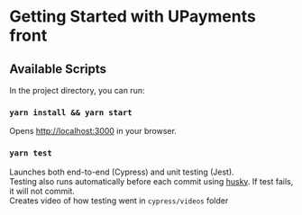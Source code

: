 # Getting Started with UPayments front

## Available Scripts

In the project directory, you can run:

### `yarn install && yarn start`

Opens [http://localhost:3000](http://localhost:3000) in your browser.

### `yarn test`

Launches both end-to-end (Cypress) and unit testing (Jest). \
Testing also runs automatically before each commit using [husky](https://github.com/typicode/husky). If test fails, it will not commit.\
Creates video of how testing went in `cypress/videos` folder
